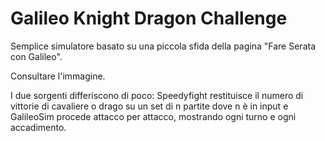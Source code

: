 # Galileo Knight Dragon Challenge
Semplice simulatore basato su una piccola sfida della pagina "Fare Serata con Galileo".

Consultare l'immagine.

I due sorgenti differiscono di poco: Speedyfight restituisce il numero di vittorie di cavaliere o drago su un set di n partite dove n è in input e GalileoSim procede attacco per attacco, mostrando ogni turno e ogni accadimento.

